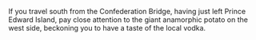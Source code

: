 If you travel south from the Confederation Bridge, having just left Prince Edward Island, pay close attention to the giant anamorphic potato on the west side, beckoning you to have a taste of the local vodka. 